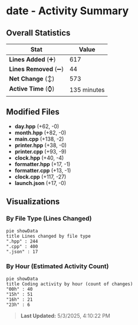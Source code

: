 # date - Activity Summary 

## Overall Statistics

| Stat                   | Value                                                             |
| ---------------------- | ----------------------------------------------------------------- |
| **Lines Added** (➕)   | 617                                          |
| **Lines Removed** (➖) | 44                                        |
| **Net Change** (↕)    | 573                |
| **Active Time** (⌚)   | 135 minutes |


## Modified Files
- **day.hpp** (+62, -0)
- **month.hpp** (+82, -0)
- **main.cpp** (+138, -2)
- **printer.hpp** (+38, -0)
- **printer.cpp** (+93, -9)
- **clock.hpp** (+40, -4)
- **formatter.hpp** (+17, -1)
- **formatter.cpp** (+13, -1)
- **clock.cpp** (+117, -27)
- **launch.json** (+17, -0)

## Visualizations

### By File Type (Lines Changed)

```mermaid
pie showData
title Lines changed by file type
".hpp" : 244
".cpp" : 400
".json" : 17
```

### By Hour (Estimated Activity Count)

```mermaid
pie showData
title Coding activity by hour (count of changes)
"00h" : 40
"15h" : 51
"16h" : 21
"23h" : 6
```


> **Last Updated:** 5/3/2025, 4:10:22 PM